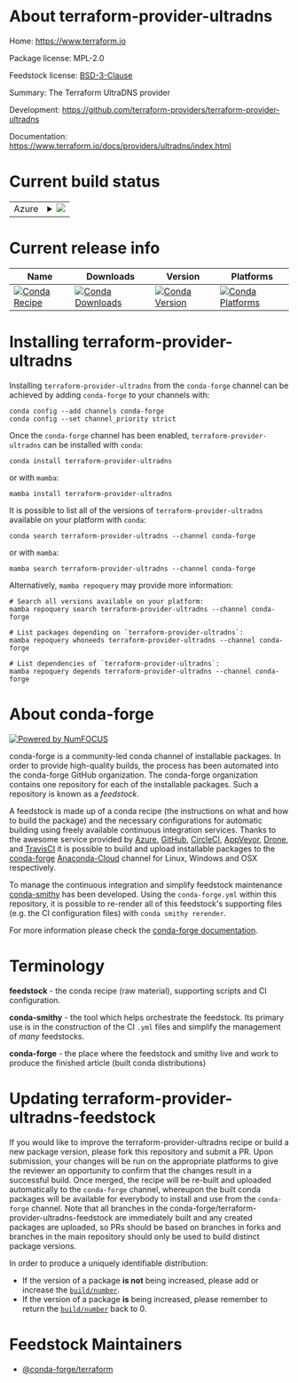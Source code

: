About terraform-provider-ultradns
=================================

Home: https://www.terraform.io

Package license: MPL-2.0

Feedstock license: [BSD-3-Clause](https://github.com/conda-forge/terraform-provider-ultradns-feedstock/blob/main/LICENSE.txt)

Summary: The Terraform UltraDNS provider

Development: https://github.com/terraform-providers/terraform-provider-ultradns

Documentation: https://www.terraform.io/docs/providers/ultradns/index.html

Current build status
====================


<table>
    
  <tr>
    <td>Azure</td>
    <td>
      <details>
        <summary>
          <a href="https://dev.azure.com/conda-forge/feedstock-builds/_build/latest?definitionId=2060&branchName=main">
            <img src="https://dev.azure.com/conda-forge/feedstock-builds/_apis/build/status/terraform-provider-ultradns-feedstock?branchName=main">
          </a>
        </summary>
        <table>
          <thead><tr><th>Variant</th><th>Status</th></tr></thead>
          <tbody><tr>
              <td>linux_64</td>
              <td>
                <a href="https://dev.azure.com/conda-forge/feedstock-builds/_build/latest?definitionId=2060&branchName=main">
                  <img src="https://dev.azure.com/conda-forge/feedstock-builds/_apis/build/status/terraform-provider-ultradns-feedstock?branchName=main&jobName=linux&configuration=linux_64_" alt="variant">
                </a>
              </td>
            </tr><tr>
              <td>osx_64</td>
              <td>
                <a href="https://dev.azure.com/conda-forge/feedstock-builds/_build/latest?definitionId=2060&branchName=main">
                  <img src="https://dev.azure.com/conda-forge/feedstock-builds/_apis/build/status/terraform-provider-ultradns-feedstock?branchName=main&jobName=osx&configuration=osx_64_" alt="variant">
                </a>
              </td>
            </tr><tr>
              <td>win_64</td>
              <td>
                <a href="https://dev.azure.com/conda-forge/feedstock-builds/_build/latest?definitionId=2060&branchName=main">
                  <img src="https://dev.azure.com/conda-forge/feedstock-builds/_apis/build/status/terraform-provider-ultradns-feedstock?branchName=main&jobName=win&configuration=win_64_" alt="variant">
                </a>
              </td>
            </tr>
          </tbody>
        </table>
      </details>
    </td>
  </tr>
</table>

Current release info
====================

| Name | Downloads | Version | Platforms |
| --- | --- | --- | --- |
| [![Conda Recipe](https://img.shields.io/badge/recipe-terraform--provider--ultradns-green.svg)](https://anaconda.org/conda-forge/terraform-provider-ultradns) | [![Conda Downloads](https://img.shields.io/conda/dn/conda-forge/terraform-provider-ultradns.svg)](https://anaconda.org/conda-forge/terraform-provider-ultradns) | [![Conda Version](https://img.shields.io/conda/vn/conda-forge/terraform-provider-ultradns.svg)](https://anaconda.org/conda-forge/terraform-provider-ultradns) | [![Conda Platforms](https://img.shields.io/conda/pn/conda-forge/terraform-provider-ultradns.svg)](https://anaconda.org/conda-forge/terraform-provider-ultradns) |

Installing terraform-provider-ultradns
======================================

Installing `terraform-provider-ultradns` from the `conda-forge` channel can be achieved by adding `conda-forge` to your channels with:

```
conda config --add channels conda-forge
conda config --set channel_priority strict
```

Once the `conda-forge` channel has been enabled, `terraform-provider-ultradns` can be installed with `conda`:

```
conda install terraform-provider-ultradns
```

or with `mamba`:

```
mamba install terraform-provider-ultradns
```

It is possible to list all of the versions of `terraform-provider-ultradns` available on your platform with `conda`:

```
conda search terraform-provider-ultradns --channel conda-forge
```

or with `mamba`:

```
mamba search terraform-provider-ultradns --channel conda-forge
```

Alternatively, `mamba repoquery` may provide more information:

```
# Search all versions available on your platform:
mamba repoquery search terraform-provider-ultradns --channel conda-forge

# List packages depending on `terraform-provider-ultradns`:
mamba repoquery whoneeds terraform-provider-ultradns --channel conda-forge

# List dependencies of `terraform-provider-ultradns`:
mamba repoquery depends terraform-provider-ultradns --channel conda-forge
```


About conda-forge
=================

[![Powered by
NumFOCUS](https://img.shields.io/badge/powered%20by-NumFOCUS-orange.svg?style=flat&colorA=E1523D&colorB=007D8A)](https://numfocus.org)

conda-forge is a community-led conda channel of installable packages.
In order to provide high-quality builds, the process has been automated into the
conda-forge GitHub organization. The conda-forge organization contains one repository
for each of the installable packages. Such a repository is known as a *feedstock*.

A feedstock is made up of a conda recipe (the instructions on what and how to build
the package) and the necessary configurations for automatic building using freely
available continuous integration services. Thanks to the awesome service provided by
[Azure](https://azure.microsoft.com/en-us/services/devops/), [GitHub](https://github.com/),
[CircleCI](https://circleci.com/), [AppVeyor](https://www.appveyor.com/),
[Drone](https://cloud.drone.io/welcome), and [TravisCI](https://travis-ci.com/)
it is possible to build and upload installable packages to the
[conda-forge](https://anaconda.org/conda-forge) [Anaconda-Cloud](https://anaconda.org/)
channel for Linux, Windows and OSX respectively.

To manage the continuous integration and simplify feedstock maintenance
[conda-smithy](https://github.com/conda-forge/conda-smithy) has been developed.
Using the ``conda-forge.yml`` within this repository, it is possible to re-render all of
this feedstock's supporting files (e.g. the CI configuration files) with ``conda smithy rerender``.

For more information please check the [conda-forge documentation](https://conda-forge.org/docs/).

Terminology
===========

**feedstock** - the conda recipe (raw material), supporting scripts and CI configuration.

**conda-smithy** - the tool which helps orchestrate the feedstock.
                   Its primary use is in the construction of the CI ``.yml`` files
                   and simplify the management of *many* feedstocks.

**conda-forge** - the place where the feedstock and smithy live and work to
                  produce the finished article (built conda distributions)


Updating terraform-provider-ultradns-feedstock
==============================================

If you would like to improve the terraform-provider-ultradns recipe or build a new
package version, please fork this repository and submit a PR. Upon submission,
your changes will be run on the appropriate platforms to give the reviewer an
opportunity to confirm that the changes result in a successful build. Once
merged, the recipe will be re-built and uploaded automatically to the
`conda-forge` channel, whereupon the built conda packages will be available for
everybody to install and use from the `conda-forge` channel.
Note that all branches in the conda-forge/terraform-provider-ultradns-feedstock are
immediately built and any created packages are uploaded, so PRs should be based
on branches in forks and branches in the main repository should only be used to
build distinct package versions.

In order to produce a uniquely identifiable distribution:
 * If the version of a package **is not** being increased, please add or increase
   the [``build/number``](https://docs.conda.io/projects/conda-build/en/latest/resources/define-metadata.html#build-number-and-string).
 * If the version of a package **is** being increased, please remember to return
   the [``build/number``](https://docs.conda.io/projects/conda-build/en/latest/resources/define-metadata.html#build-number-and-string)
   back to 0.

Feedstock Maintainers
=====================

* [@conda-forge/terraform](https://github.com/conda-forge/terraform/)

